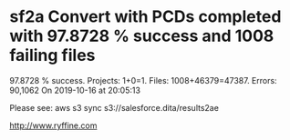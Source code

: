 # sf2a Convert with PCDs completed with 97.8728 % success and 1008 failing files

97.8728 % success. Projects: 1+0=1.  Files: 1008+46379=47387. Errors: 90,1062  On 2019-10-16 at 20:05:13



Please see: aws s3 sync s3://salesforce.dita/results2ae

http://www.ryffine.com
